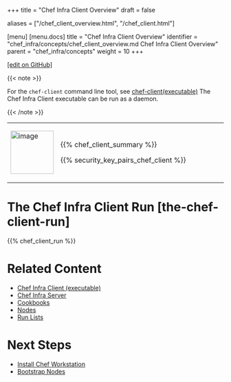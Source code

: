 +++
title = "Chef Infra Client Overview"
draft = false

aliases = ["/chef_client_overview.html", "/chef_client.html"]

[menu]
  [menu.docs]
    title = "Chef Infra Client Overview"
    identifier = "chef_infra/concepts/chef_client_overview.md Chef Infra Client Overview"
    parent = "chef_infra/concepts"
    weight = 10
+++    

[\[edit on GitHub\]](https://github.com/chef/chef-web-docs/blob/master/content/chef_client_overview.md)

{{< note >}}

For the `chef-client` command line tool, see
[chef-client(executable)](/ctl_chef_client/) The Chef Infra Client
executable can be run as a daemon.

{{< /note >}}

<table>
<colgroup>
<col style="width: 19%" />
<col style="width: 80%" />
</colgroup>
<tbody>
<tr class="odd">
<td><p><img src="/images/icon_chef_client.svg" class="align-center" width="100" alt="image" /></p></td>
<td><p>{{% chef_client_summary %}}</p>
<p>{{% security_key_pairs_chef_client %}}</p></td>
</tr>
</tbody>
</table>

The Chef Infra Client Run [the-chef-client-run]
=========================

{{% chef_client_run %}}

Related Content
===============

-   [Chef Infra Client (executable)](/ctl_chef_client/)
-   [Chef Infra Server](/server_overview/)
-   [Cookbooks](/cookbooks/)
-   [Nodes](/nodes/)
-   [Run Lists](/run_lists/)

Next Steps
==========

-   [Install Chef Workstation](/install_workstation/)
-   [Bootstrap Nodes](/install_bootstrap/)
